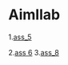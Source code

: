 # Aimllab

1.[ass_5](https://colab.research.google.com/drive/1wHTlpSVWz_1nzuZd0oJsS8aZEFmpR309#scrollTo=kVx27wFzBsj_)

2.[ass 6](https://colab.research.google.com/drive/1vazUw3YlUA3oX6XBXchvvYLpQnXhUYmc#scrollTo=FazTrzI3LRsE&uniqifier=1)
3.[ass_8](https://github.com/Bunny1440/Aimllab/blob/main/A8.ipynb)
